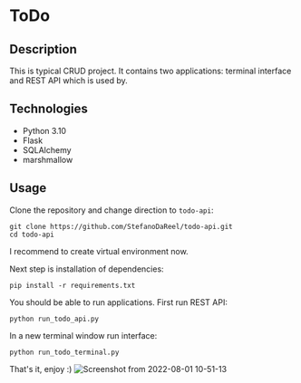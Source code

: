 # ToDo

## Description
This is typical CRUD project. It contains two applications: terminal interface and REST API which is used by.

## Technologies
<ul>
<li>Python 3.10</li>
<li>Flask</li>
<li>SQLAlchemy</li>
<li>marshmallow</li>
</ul>

## Usage
Clone the repository and change direction to `todo-api`:
```
git clone https://github.com/StefanoDaReel/todo-api.git
cd todo-api
```
<p>I recommend to create virtual environment now.</p>

Next step is installation of dependencies:
```
pip install -r requirements.txt
```
You should be able to run applications. First run REST API:
```
python run_todo_api.py
```
In a new terminal window run interface:
```
python run_todo_terminal.py
```
That's it, enjoy :)
![Screenshot from 2022-08-01 10-51-13](https://user-images.githubusercontent.com/68772546/182111907-e98cf7dd-c84f-441b-ab88-fa8c6496d2d1.png)

